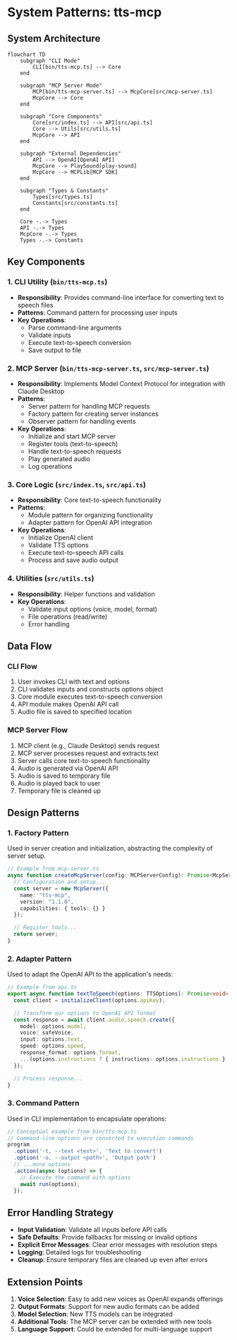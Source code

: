 # System Patterns: tts-mcp

## System Architecture

```mermaid
flowchart TD
    subgraph "CLI Mode"
        CLI[bin/tts-mcp.ts] --> Core
    end

    subgraph "MCP Server Mode"
        MCP[bin/tts-mcp-server.ts] --> McpCore[src/mcp-server.ts]
        McpCore --> Core
    end

    subgraph "Core Components"
        Core[src/index.ts] --> API[src/api.ts]
        Core --> Utils[src/utils.ts]
        McpCore --> API
    end

    subgraph "External Dependencies"
        API --> OpenAI[OpenAI API]
        McpCore --> PlaySound[play-sound]
        McpCore --> MCPLib[MCP SDK]
    end

    subgraph "Types & Constants"
        Types[src/types.ts]
        Constants[src/constants.ts]
    end

    Core -.-> Types
    API -.-> Types
    McpCore -.-> Types
    Types -.-> Constants
```

## Key Components

### 1. CLI Utility (`bin/tts-mcp.ts`)
- **Responsibility**: Provides command-line interface for converting text to speech files
- **Patterns**: Command pattern for processing user inputs
- **Key Operations**:
  - Parse command-line arguments
  - Validate inputs
  - Execute text-to-speech conversion
  - Save output to file

### 2. MCP Server (`bin/tts-mcp-server.ts`, `src/mcp-server.ts`)
- **Responsibility**: Implements Model Context Protocol for integration with Claude Desktop
- **Patterns**:
  - Server pattern for handling MCP requests
  - Factory pattern for creating server instances
  - Observer pattern for handling events
- **Key Operations**:
  - Initialize and start MCP server
  - Register tools (text-to-speech)
  - Handle text-to-speech requests
  - Play generated audio
  - Log operations

### 3. Core Logic (`src/index.ts`, `src/api.ts`)
- **Responsibility**: Core text-to-speech functionality
- **Patterns**:
  - Module pattern for organizing functionality
  - Adapter pattern for OpenAI API integration
- **Key Operations**:
  - Initialize OpenAI client
  - Validate TTS options
  - Execute text-to-speech API calls
  - Process and save audio output

### 4. Utilities (`src/utils.ts`)
- **Responsibility**: Helper functions and validation
- **Key Operations**:
  - Validate input options (voice, model, format)
  - File operations (read/write)
  - Error handling

## Data Flow

### CLI Flow
1. User invokes CLI with text and options
2. CLI validates inputs and constructs options object
3. Core module executes text-to-speech conversion
4. API module makes OpenAI API call
5. Audio file is saved to specified location

### MCP Server Flow
1. MCP client (e.g., Claude Desktop) sends request
2. MCP server processes request and extracts text
3. Server calls core text-to-speech functionality
4. Audio is generated via OpenAI API
5. Audio is saved to temporary file
6. Audio is played back to user
7. Temporary file is cleaned up

## Design Patterns

### 1. Factory Pattern
Used in server creation and initialization, abstracting the complexity of server setup.

```typescript
// Example from mcp-server.ts
async function createMcpServer(config: MCPServerConfig): Promise<McpServer> {
  // Configuration and setup...
  const server = new McpServer({
    name: "tts-mcp",
    version: "1.1.0",
    capabilities: { tools: {} }
  });

  // Register tools...
  return server;
}
```

### 2. Adapter Pattern
Used to adapt the OpenAI API to the application's needs:

```typescript
// Example from api.ts
export async function textToSpeech(options: TTSOptions): Promise<void> {
  const client = initializeClient(options.apiKey);

  // Transform our options to OpenAI API format
  const response = await client.audio.speech.create({
    model: options.model,
    voice: safeVoice,
    input: options.text,
    speed: options.speed,
    response_format: options.format,
    ...(options.instructions ? { instructions: options.instructions } : {})
  });

  // Process response...
}
```

### 3. Command Pattern
Used in CLI implementation to encapsulate operations:

```typescript
// Conceptual example from bin/tts-mcp.ts
// Command-line options are converted to execution commands
program
  .option('-t, --text <text>', 'Text to convert')
  .option('-o, --output <path>', 'Output path')
  // ...more options
  .action(async (options) => {
    // Execute the command with options
    await run(options);
  });
```

## Error Handling Strategy
- **Input Validation**: Validate all inputs before API calls
- **Safe Defaults**: Provide fallbacks for missing or invalid options
- **Explicit Error Messages**: Clear error messages with resolution steps
- **Logging**: Detailed logs for troubleshooting
- **Cleanup**: Ensure temporary files are cleaned up even after errors

## Extension Points
1. **Voice Selection**: Easy to add new voices as OpenAI expands offerings
2. **Output Formats**: Support for new audio formats can be added
3. **Model Selection**: New TTS models can be integrated
4. **Additional Tools**: The MCP server can be extended with new tools
5. **Language Support**: Could be extended for multi-language support
